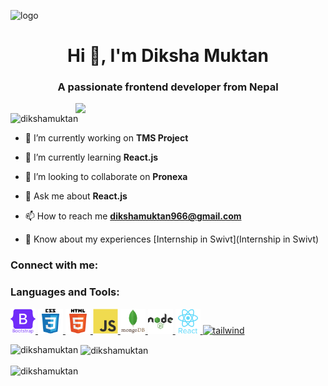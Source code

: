 ![logo](https://media.giphy.com/headers/GitHub/w8ZJLtJbmuph.gif)
<h1 align="center">Hi 👋, I'm Diksha Muktan</h1>
<h3 align="center">A passionate frontend developer from Nepal</h3>
<img align="right" width="400" src="https://user-images.githubusercontent.com/74038190/221352975-94759904-aa4c-4032-a8ab-b546efb9c478.gif"/>
<p align="left"> <img src="https://komarev.com/ghpvc/?username=dikshamuktan&label=Profile%20views&color=0e75b6&style=flat" alt="dikshamuktan" /> </p>

- 🔭 I’m currently working on **TMS Project**

- 🌱 I’m currently learning **React.js**

- 👯 I’m looking to collaborate on **Pronexa**

- 💬 Ask me about **React.js**

- 📫 How to reach me **dikshamuktan966@gmail.com**

- 📄 Know about my experiences [Internship in Swivt](Internship in Swivt)

<h3 align="left">Connect with me:</h3>
<p align="left">
</p>

<h3 align="left">Languages and Tools:</h3>
<p align="left"> <a href="https://getbootstrap.com" target="_blank" rel="noreferrer"> <img src="https://raw.githubusercontent.com/devicons/devicon/master/icons/bootstrap/bootstrap-plain-wordmark.svg" alt="bootstrap" width="40" height="40"/> </a> <a href="https://www.w3schools.com/css/" target="_blank" rel="noreferrer"> <img src="https://raw.githubusercontent.com/devicons/devicon/master/icons/css3/css3-original-wordmark.svg" alt="css3" width="40" height="40"/> </a> <a href="https://www.w3.org/html/" target="_blank" rel="noreferrer"> <img src="https://raw.githubusercontent.com/devicons/devicon/master/icons/html5/html5-original-wordmark.svg" alt="html5" width="40" height="40"/> </a> <a href="https://developer.mozilla.org/en-US/docs/Web/JavaScript" target="_blank" rel="noreferrer"> <img src="https://raw.githubusercontent.com/devicons/devicon/master/icons/javascript/javascript-original.svg" alt="javascript" width="40" height="40"/> </a> <a href="https://www.mongodb.com/" target="_blank" rel="noreferrer"> <img src="https://raw.githubusercontent.com/devicons/devicon/master/icons/mongodb/mongodb-original-wordmark.svg" alt="mongodb" width="40" height="40"/> </a> <a href="https://nodejs.org" target="_blank" rel="noreferrer"> <img src="https://raw.githubusercontent.com/devicons/devicon/master/icons/nodejs/nodejs-original-wordmark.svg" alt="nodejs" width="40" height="40"/> </a> <a href="https://reactjs.org/" target="_blank" rel="noreferrer"> <img src="https://raw.githubusercontent.com/devicons/devicon/master/icons/react/react-original-wordmark.svg" alt="react" width="40" height="40"/> </a> <a href="https://tailwindcss.com/" target="_blank" rel="noreferrer"> <img src="https://www.vectorlogo.zone/logos/tailwindcss/tailwindcss-icon.svg" alt="tailwind" width="40" height="40"/> </a> </p>

<p><img align="left" src="https://github-readme-stats.vercel.app/api/top-langs?username=dikshamuktan&show_icons=true&locale=en&layout=compact" alt="dikshamuktan" /></p>

<p>&nbsp;<img align="center" src="https://github-readme-stats.vercel.app/api?username=dikshamuktan&show_icons=true&locale=en" alt="dikshamuktan" /></p>

<p><img align="center" src="https://github-readme-streak-stats.herokuapp.com/?user=dikshamuktan&" alt="dikshamuktan" /></p>
